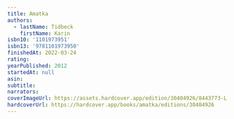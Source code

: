 ```yaml
---
title: Amatka
authors:
  - lastName: Tidbeck
    firstName: Karin
isbn10: '1101973951'
isbn13: '9781101973950'
finishedAt: 2022-03-24
rating:
yearPublished: 2012
startedAt: null
asin:
subtitle:
narrators:
coverImageUrl: https://assets.hardcover.app/edition/30404926/8443773-L.jpg
hardcoverUrl: https://hardcover.app/books/amatka/editions/30404926
---
```

